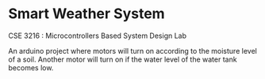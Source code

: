 # Smart Weather System

CSE 3216 : Microcontrollers Based System Design Lab

An arduino project where motors will turn on according to the moisture level of a soil. Another motor will turn on if the water level of the water tank becomes low. 
